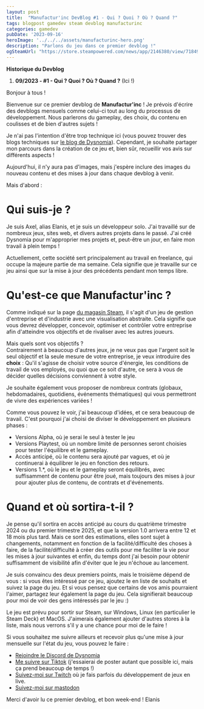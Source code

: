 ```yaml
---
layout: post
title:  "Manufactur'inc DevBlog #1 - Qui ? Quoi ? Où ? Quand ?"
tags: blogpost gamedev steam devblog manufacturinc
categories: gamedev
pubDate: '2023-09-16'
heroImage: '../../../assets/manufacturinc-hero.png'
description: "Parlons du jeu dans ce premier devblog !"
ogSteamUrl: "https://store.steampowered.com/news/app/2146380/view/7184986051960660929"
---
```


**Historique du Devblog**
1.  **09/2023 - #1 - Qui ? Quoi ? Où ? Quand ?** (Ici !)

Bonjour à tous !

Bienvenue sur ce premier devblog de **Manufactur'inc** ! Je prévois d'écrire des devblogs mensuels comme celui-ci tout au long du processus de développement. Nous parlerons du gameplay, des choix, du contenu en coulisses et de bien d'autres sujets !

Je n'ai pas l'intention d'être trop technique ici (vous pouvez trouver des blogs techniques sur [le blog de Dysnomia](https://blog.dysnomia.studio)). Cependant, je souhaite partager mon parcours dans la création de ce jeu et, bien sûr, recueillir vos avis sur différents aspects !

Aujourd'hui, il n'y aura pas d'images, mais j'espère inclure des images du nouveau contenu et des mises à jour dans chaque devblog à venir.

Mais d'abord :

# Qui suis-je ?
Je suis Axel, alias Elanis, et je suis un développeur solo. J'ai travaillé sur de nombreux jeux, sites web, et divers autres projets dans le passé. J'ai créé Dysnomia pour m'approprier mes projets et, peut-être un jour, en faire mon travail à plein temps !

Actuellement, cette société sert principalement au travail en freelance, qui occupe la majeure partie de ma semaine. Cela signifie que je travaille sur ce jeu ainsi que sur la mise à jour des précédents pendant mon temps libre.

# Qu'est-ce que Manufactur'inc ?
Comme indiqué sur la page [du magasin Steam](https://store.steampowered.com/app/2146380/Manufactur_inc/), il s'agit d'un jeu de gestion d'entreprise et d'industrie avec une visualisation abstraite. Cela signifie que vous devrez développer, concevoir, optimiser et contrôler votre entreprise afin d'atteindre vos objectifs et de rivaliser avec les autres joueurs.

Mais quels sont vos objectifs ?  
Contrairement à beaucoup d'autres jeux, je ne veux pas que l'argent soit le seul objectif et la seule mesure de votre entreprise, je veux introduire des **choix** :  Qu'il s'agisse de choisir votre source d'énergie, les conditions de travail de vos employés, ou quoi que ce soit d'autre, ce sera à vous de décider quelles décisions conviennent à votre style.

Je souhaite également vous proposer de nombreux contrats (globaux, hebdomadaires, quotidiens, événements thématiques) qui vous permettront de vivre des expériences variées !

Comme vous pouvez le voir, j'ai beaucoup d'idées, et ce sera beaucoup de travail. C'est pourquoi j'ai choisi de diviser le développement en plusieurs phases :

*  Versions Alpha, où je serai le seul à tester le jeu
*  Versions Playtest, où un nombre limité de personnes seront choisies pour tester l'équilibre et le gameplay.
*  Accès anticipé, où le contenu sera ajouté par vagues, et où je continuerai à équilibrer le jeu en fonction des retours.
*  Versions 1.\*, où le jeu et le gameplay seront équilibrés, avec suffisamment de contenu pour être joué, mais toujours des mises à jour pour ajouter plus de contenu, de contrats et d'événements.


# Quand et où sortira-t-il ?
Je pense qu'il sortira en accès anticipé au cours du quatrième trimestre 2024 ou du premier trimestre 2025, et que la version 1.0 arrivera entre 12 et 18 mois plus tard. Mais ce sont des estimations, elles sont sujet à changements, notamment en fonction de la facilité/difficulté des choses à faire, de la facilité/difficulté à créer des outils pour me faciliter la vie pour les mises à jour suivantes et enfin, du temps dont j'ai besoin pour obtenir suffisamment de visibilité afin d'éviter que le jeu n'échoue au lancement.

Je suis convaincu des deux premiers points, mais le troisième dépend de vous : si vous êtes intéressé par ce jeu, ajoutez le en liste de souhaits et suivez la page du jeu. Et si vous pensez que certains de vos amis pourraient l'aimer, partagez leur également la page du jeu. Cela signifierait beaucoup pour moi de voir des gens intéressés par le jeu :)

Le jeu est prévu pour sortir sur Steam, sur Windows, Linux (en particulier le Steam Deck) et MacOS. J'aimerais également ajouter d'autres stores à la liste, mais nous verrons s'il y a une chance pour moi de le faire !

Si vous souhaitez me suivre ailleurs et recevoir plus qu'une mise à jour mensuelle sur l'état du jeu, vous pouvez le faire :
- [Rejoindre le Discord de Dysnomia](https://discord.com/invite/c8aARey)
- [Me suivre sur Tiktok](https://www.tiktok.com/@elanis42) (j'essaierai de poster autant que possible ici, mais ça prend beaucoup de temps !)
- [Suivez-moi sur Twitch](https://www.twitch.tv/elanis42) où je fais parfois du développement de jeux en live.
- [Suivez-moi sur mastodon](https://mastodon.gamedev.place/@Elanis)

Merci d'avoir lu ce premier devblog, et bon week-end !
Elanis
